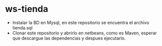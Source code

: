 # ws-tienda
* Instalar la BD en Mysql, en este repositorio se encuentra el archivo tienda.sql
* Clonar este repositorio y abrirlo en netbeans, como es Maven, esperar que descargue las dependencias y despues ejecutarlo.
